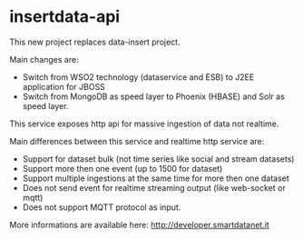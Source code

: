 insertdata-api
=================

This new project replaces data-insert project.

Main changes are:

* Switch from WSO2 technology (dataservice and ESB) to J2EE application for JBOSS
* Switch from MongoDB as speed layer to Phoenix (HBASE) and Solr as speed layer.


This service exposes http api for massive ingestion of data not realtime.


Main differences between this service and realtime http service are:

* Support for dataset bulk (not time series like social and stream datasets)
* Support more then one event (up to 1500 for dataset) 
* Support multiple ingestions at the same time for more then one dataset
* Does not send event for realtime streaming output (like web-socket or mqtt)
* Does not support MQTT protocol as input.

More informations are available here: http://developer.smartdatanet.it
 

